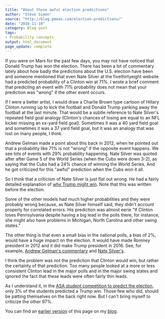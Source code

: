 ```yaml
---
title: "About those awful election predictions"
author: "Steve Simon"
source: "http://blog.pmean.com/election-predictions/"
date: "2016-11-10"
category: Blog post
tags:
- Probability concepts
output: html_document
page_update: complete
---
```


If you were on Mars for the past few days, you may not have noticed that Donald Trump has won the election. There has been a lot of commentary lately about how badly the predictions about the U.S. election have been and someone mentioned that even Nate Silver at the fivethirtyeight website had a predicted probability of a Clinton win at 71%. I wrote a brief comment that predicting an event with 71% probability does not mean that your prediction was "wrong" if the other event occurs.

<!---more--->

If I were a better artist, I would draw a Charlie Brown type cartoon of Hillary Clinton running up to kick the football and Donald Trump yanking away the football at the last minute. That would be a subtle reference to Nate Silver's repeated field goal analogy (Clinton's chances of losing are equal to an NFL kicker missing an xx-yard field goal). Sometimes it was a 40 yard field goal and sometimes it was a 37 yard field goal, but it was an analogy that was lost on many people, I think.

Andrew Gelman made a point about this back in 2012, when he pointed out that a probability like 71% is not "wrong" if the opposite event happens. We see lots of events with 29% probability happening. Nate Silver was quoted after after Game 5 of the World Series (when the Cubs were down 3-2), as saying that the Cubs had a 24% chance of winning the World Series. And he got criticized for this "awful" prediction when the Cubs won it all.

So I think that a criticism of Nate Silver is just flat out wrong. He had a fairly detailed explanation of [why Trump might win][silv1]. Note that this was written before the election.

Some of the other models had much higher probabilities and they were probably wrong because, as Nate Silver himself said, they didn't account properly for correlated errors. His prediction was almost eerie "If Clinton loses Pennsylvania despite having a big lead in the polls there, for instance, she might also have problems in Michigan, North Carolina and other swing states."

The other thing is that even a small bias in the national polls, a bias of 2%, would have a huge impact on the election. It would have made Romney president in 2012 and it did make Trump president in 2016. See, for example, [Andrew Gelman's commentary][gelm1] and [Nate Silver's][silv2].

I think the problem was not the prediction that Clinton would win, but rather the certainty of that prediction. Too many people looked at a more or less consistent Clinton lead in the major polls and in the major swing states and ignored the fact that these leads were often fairly thin leads.

As I understand it, in the [ASA student competition to predict the election][asa1], only 3% of the students predicted a Trump win. Those few who did, should be patting themselves on the back right now. But I can't bring myself to criticize the other 97%.

You can find an [earlier version][sim1] of this page on my [blog][sim2].

[sim1]: http://blog.pmean.com/election-predictions/
[sim2]: http://blog.pmean.com

[asa1]: http://thisisstatistics.org/electionprediction2016/

[gelm1]: http://andrewgelman.com/2016/11/09/explanations-shocking-2-shift/

 
[silv1]: http://fivethirtyeight.com/features/election-update-why-our-model-is-more-bullish-than-others-on-trump
[silv2]: http://fivethirtyeight.com/features/what-a-difference-2-percentage-points-makes/
